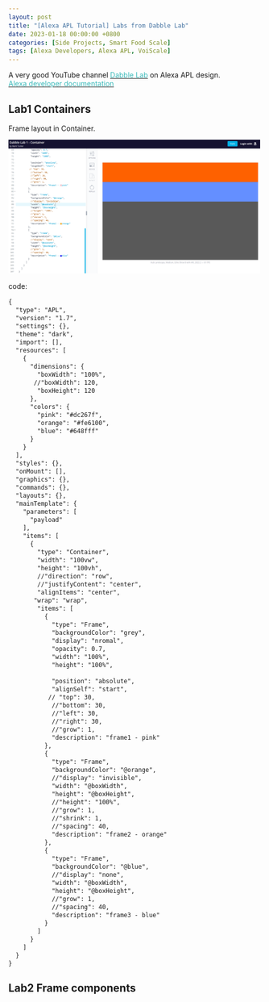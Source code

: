 ```yaml
---
layout: post
title: "[Alexa APL Tutorial] Labs from Dabble Lab"
date: 2023-01-18 00:00:00 +0800
categories: [Side Projects, Smart Food Scale]
tags: [Alexa Developers, Alexa APL, VoiScale]
---
```


A very good YouTube channel [<span style="color:#3ababa">Dabble Lab</span>](https://www.youtube.com/watch?v=WDLtlEfjHnc&list=PLQm9P1qjjvxv4ncQCUnWHZ_6MiOkjkIk_&index=1) on Alexa APL design. <br/>
[<span style="color:#3ababa">Alexa developer documentation</span>](https://developer.amazon.com/en-US/docs/alexa/alexa-presentation-language/apl-components-overview.html)


## Lab1 Containers
Frame layout in Container.

<img src="/assets/img/Alexa_APL/Dabble_lab_00.PNG" alt="APL container" width="500"/> 

code:
```
{
  "type": "APL",
  "version": "1.7",
  "settings": {},
  "theme": "dark",
  "import": [],
  "resources": [
    {
      "dimensions": {
        "boxWidth": "100%",
       //"boxWidth": 120,
        "boxHeight": 120
      },
      "colors": {
        "pink": "#dc267f",
        "orange": "#fe6100",
        "blue": "#648fff"
      }
    }
  ],
  "styles": {},
  "onMount": [],
  "graphics": {},
  "commands": {},
  "layouts": {},
  "mainTemplate": {
    "parameters": [
      "payload"
    ],
    "items": [
      {
        "type": "Container",
        "width": "100vw",
        "height": "100vh",
        //"direction": "row",
        //"justifyContent": "center",
        "alignItems": "center",
       "wrap": "wrap",
        "items": [
          {
            "type": "Frame",
            "backgroundColor": "grey",
            "display": "nromal",
            "opacity": 0.7,
            "width": "100%",
            "height": "100%",
           
            "position": "absolute",
            "alignSelf": "start",
           // "top": 30,
            //"bottom": 30,
            //"left": 30,
            //"right": 30,
            //"grow": 1,
            "description": "frame1 - pink"
          },
          {
            "type": "Frame",
            "backgroundColor": "@orange",
            //"display": "invisible",            
            "width": "@boxWidth",
            "height": "@boxHeight",
            //"height": "100%",
            //"grow": 1,
            //"shrink": 1,
            //"spacing": 40,
            "description": "frame2 - orange"
          },
          {
            "type": "Frame",
            "backgroundColor": "@blue",
            //"display": "none",
            "width": "@boxWidth",
            "height": "@boxHeight",
            //"grow": 1,
            //"spacing": 40,
            "description": "frame3 - blue"
          }
        ]
      }
    ]
  }
}
```


## Lab2 Frame components